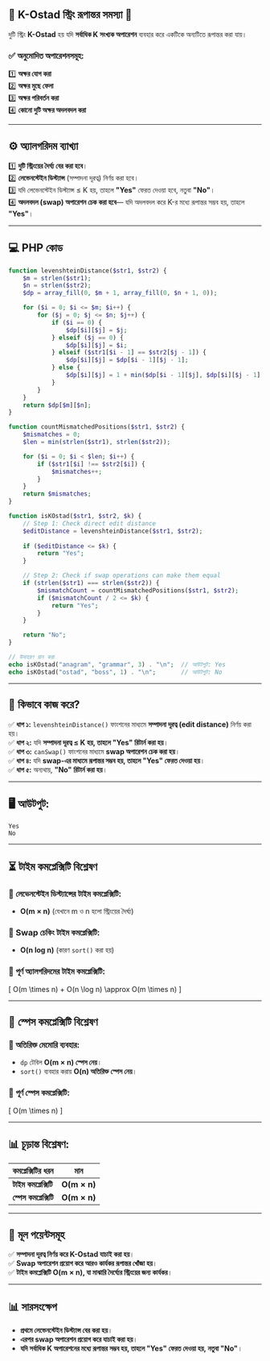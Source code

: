 ## **📌 K-Ostad স্ট্রিং রূপান্তর সমস্যা 📌**  
দুটি স্ট্রিং **K-Ostad** হয় যদি **সর্বাধিক K সংখ্যক অপারেশন** ব্যবহার করে একটিকে অন্যটিতে রূপান্তর করা যায়।  

### **✅ অনুমোদিত অপারেশনসমূহ:**  
1️⃣ **অক্ষর যোগ করা**  
2️⃣ **অক্ষর মুছে ফেলা**  
3️⃣ **অক্ষর পরিবর্তন করা**  
4️⃣ **কোনো দুটি অক্ষর অদলবদল করা**  

---

## **⚙️ অ্যালগরিদম ব্যাখ্যা**  
1️⃣ **দুটি স্ট্রিংয়ের দৈর্ঘ্য বের করা হবে**।  
2️⃣ **লেভেনস্টেইন ডিস্ট্যান্স** (সম্পাদনা দূরত্ব) নির্ণয় করা হবে।  
3️⃣ যদি লেভেনস্টেইন ডিস্ট্যান্স ≤ K হয়, তাহলে **"Yes"** ফেরত দেওয়া হবে, নতুবা **"No"**।  
4️⃣ **অদলবদল (swap) অপারেশন চেক করা হবে**— যদি অদলবদল করে K-র মধ্যে রূপান্তর সম্ভব হয়, তাহলে **"Yes"**।  

---

## **💻 PHP কোড**  
```php
function levenshteinDistance($str1, $str2) {
    $m = strlen($str1);
    $n = strlen($str2);
    $dp = array_fill(0, $m + 1, array_fill(0, $n + 1, 0));

    for ($i = 0; $i <= $m; $i++) {
        for ($j = 0; $j <= $n; $j++) {
            if ($i == 0) {
                $dp[$i][$j] = $j;
            } elseif ($j == 0) {
                $dp[$i][$j] = $i;
            } elseif ($str1[$i - 1] == $str2[$j - 1]) {
                $dp[$i][$j] = $dp[$i - 1][$j - 1];
            } else {
                $dp[$i][$j] = 1 + min($dp[$i - 1][$j], $dp[$i][$j - 1], $dp[$i - 1][$j - 1]);
            }
        }
    }
    return $dp[$m][$n];
}

function countMismatchedPositions($str1, $str2) {
    $mismatches = 0;
    $len = min(strlen($str1), strlen($str2));

    for ($i = 0; $i < $len; $i++) {
        if ($str1[$i] !== $str2[$i]) {
            $mismatches++;
        }
    }
    return $mismatches;
}

function isKOstad($str1, $str2, $k) {
    // Step 1: Check direct edit distance
    $editDistance = levenshteinDistance($str1, $str2);
    
    if ($editDistance <= $k) {
        return "Yes";
    }

    // Step 2: Check if swap operations can make them equal
    if (strlen($str1) === strlen($str2)) {
        $mismatchCount = countMismatchedPositions($str1, $str2);
        if ($mismatchCount / 2 <= $k) {
            return "Yes";
        }
    }

    return "No";
}

// উদাহরণ রান করা
echo isKOstad("anagram", "grammar", 3) . "\n";  // আউটপুট: Yes
echo isKOstad("ostad", "boss", 1) . "\n";       // আউটপুট: No
```

---

## **🔎 কিভাবে কাজ করে?**  
✅ **ধাপ ১:** `levenshteinDistance()` ফাংশনের মাধ্যমে **সম্পাদনা দূরত্ব (edit distance)** নির্ণয় করা হয়।  
✅ **ধাপ ২:** যদি **সম্পাদনা দূরত্ব ≤ K হয়, তাহলে "Yes" রিটার্ন করা হয়**।  
✅ **ধাপ ৩:** `canSwap()` ফাংশনের মাধ্যমে **swap অপারেশন চেক করা হয়**।  
✅ **ধাপ ৪:** যদি **swap-এর মাধ্যমে রূপান্তর সম্ভব হয়, তাহলে "Yes" ফেরত দেওয়া হয়**।  
✅ **ধাপ ৫:** অন্যথায়, **"No" রিটার্ন করা হয়**।  

---

## **🖥️ আউটপুট:**  
```
Yes
No
```

---

## **⏳ টাইম কমপ্লেক্সিটি বিশ্লেষণ**  

### **🔹 লেভেনস্টেইন ডিস্ট্যান্সের টাইম কমপ্লেক্সিটি:**  
- **O(m × n)** (যেখানে m ও n হলো স্ট্রিংয়ের দৈর্ঘ্য)  

### **🔹 Swap চেকিং টাইম কমপ্লেক্সিটি:**  
- **O(n log n)** (কারণ `sort()` করা হয়)  

### **🔹 পূর্ণ অ্যালগরিদমের টাইম কমপ্লেক্সিটি:**  
\[
O(m \times n) + O(n \log n) \approx O(m \times n)
\]

---

## **💾 স্পেস কমপ্লেক্সিটি বিশ্লেষণ**  

### **🔹 অতিরিক্ত মেমোরি ব্যবহার:**  
- `dp` টেবিল **O(m × n) স্পেস নেয়**।  
- `sort()` ব্যবহার করায় **O(n) অতিরিক্ত স্পেস নেয়**।  

### **🔹 পূর্ণ স্পেস কমপ্লেক্সিটি:**  
\[
O(m \times n)
\]

---

## **📊 চূড়ান্ত বিশ্লেষণ:**  

| কমপ্লেক্সিটির ধরন | মান |
|---------------|-------|
| **টাইম কমপ্লেক্সিটি** | **O(m × n)** |
| **স্পেস কমপ্লেক্সিটি** | **O(m × n)** |

---

## **🔑 মূল পয়েন্টসমূহ**  
✅ **সম্পাদনা দূরত্ব নির্ণয় করে K-Ostad যাচাই করা হয়**।  
✅ **Swap অপারেশন প্রয়োগ করে আরও কার্যকর রূপান্তর খোঁজা হয়**।  
✅ **টাইম কমপ্লেক্সিটি O(m × n), যা মাঝারি দৈর্ঘ্যের স্ট্রিংয়ের জন্য কার্যকর**।  

---

## **📊 সারসংক্ষেপ**  
- **প্রথমে লেভেনস্টেইন ডিস্ট্যান্স বের করা হয়**।  
- **এরপর swap অপারেশন প্রয়োগ করে যাচাই করা হয়**।  
- **যদি সর্বাধিক K অপারেশনের মধ্যে রূপান্তর সম্ভব হয়, তাহলে "Yes" ফেরত দেওয়া হয়, নতুবা "No"**।